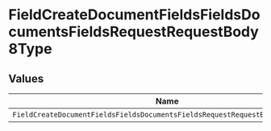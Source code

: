 # FieldCreateDocumentFieldsFieldsDocumentsFieldsRequestRequestBody8Type


## Values

| Name                                                                          | Value                                                                         |
| ----------------------------------------------------------------------------- | ----------------------------------------------------------------------------- |
| `FieldCreateDocumentFieldsFieldsDocumentsFieldsRequestRequestBody8TypeNumber` | NUMBER                                                                        |